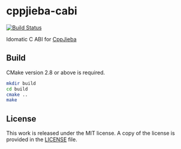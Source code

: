 # cppjieba-cabi

[![Build Status](https://travis-ci.org/messense/cppjieba-cabi.svg?branch=master)](https://travis-ci.org/messense/cppjieba-cabi)

Idomatic C ABI for [CppJieba](https://github.com/yanyiwu/cppjieba)

## Build

CMake version 2.8 or above is required.

```bash
mkdir build
cd build
cmake ..
make
```

## License

This work is released under the MIT license. A copy of the license is provided in the [LICENSE](./LICENSE) file.
